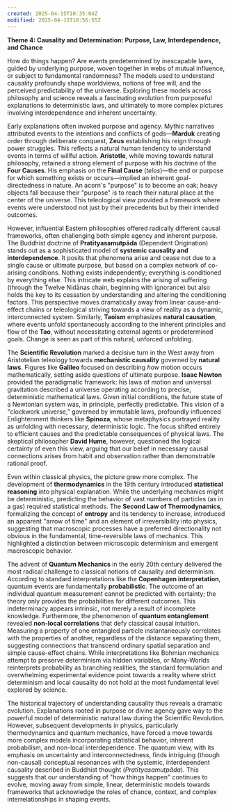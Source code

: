 ```yaml
---
created: 2025-04-15T10:35:04Z
modified: 2025-04-15T10:56:55Z
---
```


**Theme 4: Causality and Determination: Purpose, Law, Interdependence, and Chance**

How do things happen? Are events predetermined by inescapable laws, guided by underlying purpose, woven together in webs of mutual influence, or subject to fundamental randomness? The models used to understand causality profoundly shape worldviews, notions of free will, and the perceived predictability of the universe. Exploring these models across philosophy and science reveals a fascinating evolution from purposeful explanations to deterministic laws, and ultimately to more complex pictures involving interdependence and inherent uncertainty.

Early explanations often invoked purpose and agency. Mythic narratives attributed events to the intentions and conflicts of gods—**Marduk** creating order through deliberate conquest, **Zeus** establishing his reign through power struggles. This reflects a natural human tendency to understand events in terms of willful action. **Aristotle**, while moving towards natural philosophy, retained a strong element of purpose with his doctrine of the **Four Causes**. His emphasis on the **Final Cause** (*telos*)—the end or purpose for which something exists or occurs—implied an inherent goal-directedness in nature. An acorn's "purpose" is to become an oak; heavy objects fall because their "purpose" is to reach their natural place at the center of the universe. This teleological view provided a framework where events were understood not just by their precedents but by their intended outcomes.

However, influential Eastern philosophies offered radically different causal frameworks, often challenging both simple agency and inherent purpose. The Buddhist doctrine of **Pratītyasamutpāda** (Dependent Origination) stands out as a sophisticated model of **systemic causality and interdependence**. It posits that phenomena arise and cease not due to a single cause or ultimate purpose, but based on a complex network of co-arising conditions. Nothing exists independently; everything is conditioned by everything else. This intricate web explains the arising of suffering (through the Twelve Nidānas chain, beginning with ignorance) but also holds the key to its cessation by understanding and altering the conditioning factors. This perspective moves dramatically away from linear cause-and-effect chains or teleological striving towards a view of reality as a dynamic, interconnected system. Similarly, **Taoism** emphasizes **natural causation**, where events unfold spontaneously according to the inherent principles and flow of the **Tao**, without necessitating external agents or predetermined goals. Change is seen as part of this natural, unforced unfolding.

The **Scientific Revolution** marked a decisive turn in the West away from Aristotelian teleology towards **mechanistic causality** governed by **natural laws**. Figures like **Galileo** focused on describing *how* motion occurs mathematically, setting aside questions of ultimate purpose. **Isaac Newton** provided the paradigmatic framework: his laws of motion and universal gravitation described a universe operating according to precise, deterministic mathematical laws. Given initial conditions, the future state of a Newtonian system was, in principle, perfectly predictable. This vision of a "clockwork universe," governed by immutable laws, profoundly influenced Enlightenment thinkers like **Spinoza**, whose metaphysics portrayed reality as unfolding with necessary, deterministic logic. The focus shifted entirely to efficient causes and the predictable consequences of physical laws. The skeptical philosopher **David Hume**, however, questioned the logical certainty of even this view, arguing that our belief in necessary causal connections arises from habit and observation rather than demonstrable rational proof.

Even within classical physics, the picture grew more complex. The development of **thermodynamics** in the 19th century introduced **statistical reasoning** into physical explanation. While the underlying mechanics might be deterministic, predicting the behavior of vast numbers of particles (as in a gas) required statistical methods. The **Second Law of Thermodynamics**, formalizing the concept of **entropy** and its tendency to increase, introduced an apparent "arrow of time" and an element of irreversibility into physics, suggesting that macroscopic processes have a preferred directionality not obvious in the fundamental, time-reversible laws of mechanics. This highlighted a distinction between microscopic determinism and emergent macroscopic behavior.

The advent of **Quantum Mechanics** in the early 20th century delivered the most radical challenge to classical notions of causality and determinism. According to standard interpretations like the **Copenhagen interpretation**, quantum events are fundamentally **probabilistic**. The outcome of an individual quantum measurement cannot be predicted with certainty; the theory only provides the probabilities for different outcomes. This indeterminacy appears intrinsic, not merely a result of incomplete knowledge. Furthermore, the phenomenon of **quantum entanglement** revealed **non-local correlations** that defy classical causal intuition. Measuring a property of one entangled particle instantaneously correlates with the properties of another, regardless of the distance separating them, suggesting connections that transcend ordinary spatial separation and simple cause-effect chains. While interpretations like Bohmian mechanics attempt to preserve determinism via hidden variables, or Many-Worlds reinterprets probability as branching realities, the standard formulation and overwhelming experimental evidence point towards a reality where strict determinism and local causality do not hold at the most fundamental level explored by science.

The historical trajectory of understanding causality thus reveals a dramatic evolution. Explanations rooted in purpose or divine agency gave way to the powerful model of deterministic natural law during the Scientific Revolution. However, subsequent developments in physics, particularly thermodynamics and quantum mechanics, have forced a move towards more complex models incorporating statistical behavior, inherent probabilism, and non-local interdependence. The quantum view, with its emphasis on uncertainty and interconnectedness, finds intriguing (though non-causal) conceptual resonances with the systemic, interdependent causality described in Buddhist thought (*Pratītyasamutpāda*). This suggests that our understanding of "how things happen" continues to evolve, moving away from simple, linear, deterministic models towards frameworks that acknowledge the roles of chance, context, and complex interrelationships in shaping events.